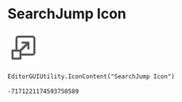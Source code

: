 # SearchJump Icon
![](/img/SearchJump%20Icon.png)

``` CSharp
EditorGUIUtility.IconContent("SearchJump Icon")
```
```
-7171221174593750589
```
